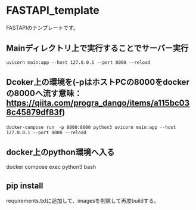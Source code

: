 # FASTAPI_template
FASTAPIのテンプレートです。

## Mainディレクトリ上で実行することでサーバー実行
`uvicorn main:app --host 127.0.0.1 --port 8000 --reload`

## Dcoker上の環境を(-pはホストPCの8000をdockerの8000へ流す意味：https://qiita.com/progra_dango/items/a115bc038c45879df83f)
`docker-compose run　-p 8000:8000 python3 uvicorn main:app --host 127.0.0.1 --port 8000 --reload `

## docker上のpython環境へ入る
docker compose exec python3 bash

## pip install
requirements.txtに追加して、imagesを削除して再度buildする。
